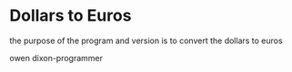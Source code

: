 # Dollars to Euros
the purpose of the program and version is to convert the dollars to euros

owen dixon-programmer 
